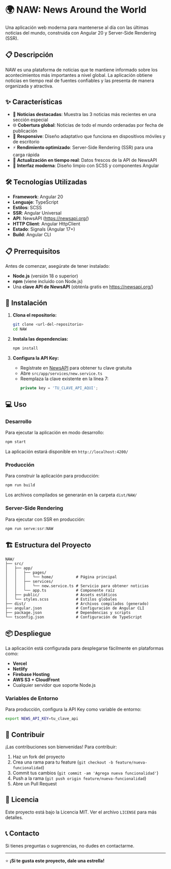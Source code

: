 # 🌍 NAW: News Around the World

Una aplicación web moderna para mantenerse al día con las últimas noticias del mundo, construida con Angular 20 y Server-Side Rendering (SSR).

## 📋 Descripción

NAW es una plataforma de noticias que te mantiene informado sobre los acontecimientos más importantes a nivel global. La aplicación obtiene noticias en tiempo real de fuentes confiables y las presenta de manera organizada y atractiva.

## ✨ Características

- 📰 **Noticias destacadas**: Muestra las 3 noticias más recientes en una sección especial
- 🌐 **Cobertura global**: Noticias de todo el mundo ordenadas por fecha de publicación
- 📱 **Responsive**: Diseño adaptativo que funciona en dispositivos móviles y de escritorio
- ⚡ **Rendimiento optimizado**: Server-Side Rendering (SSR) para una carga rápida
- 🔄 **Actualización en tiempo real**: Datos frescos de la API de NewsAPI
- 🎨 **Interfaz moderna**: Diseño limpio con SCSS y componentes Angular

## 🛠️ Tecnologías Utilizadas

- **Framework**: Angular 20
- **Lenguaje**: TypeScript
- **Estilos**: SCSS
- **SSR**: Angular Universal
- **API**: NewsAPI (https://newsapi.org/)
- **HTTP Client**: Angular HttpClient
- **Estado**: Signals (Angular 17+)
- **Build**: Angular CLI

## 📋 Prerrequisitos

Antes de comenzar, asegúrate de tener instalado:

- **Node.js** (versión 18 o superior)
- **npm** (viene incluido con Node.js)
- Una **clave API de NewsAPI** (obténla gratis en https://newsapi.org/)

## 🚀 Instalación

1. **Clona el repositorio:**
   ```bash
   git clone <url-del-repositorio>
   cd NAW
   ```

2. **Instala las dependencias:**
   ```bash
   npm install
   ```

3. **Configura la API Key:**
   - Regístrate en [NewsAPI](https://newsapi.org/) para obtener tu clave gratuita
   - Abre `src/app/services/new.service.ts`
   - Reemplaza la clave existente en la línea 7:
     ```typescript
     private key = 'TU_CLAVE_API_AQUI';
     ```

## 💻 Uso

### Desarrollo

Para ejecutar la aplicación en modo desarrollo:

```bash
npm start
```

La aplicación estará disponible en `http://localhost:4200/`

### Producción

Para construir la aplicación para producción:

```bash
npm run build
```

Los archivos compilados se generarán en la carpeta `dist/NAW/`

### Server-Side Rendering

Para ejecutar con SSR en producción:

```bash
npm run serve:ssr:NAW
```

## 🏗️ Estructura del Proyecto

```
NAW/
├── src/
│   ├── app/
│   │   ├── pages/
│   │   │   └── home/          # Página principal
│   │   ├── services/
│   │   │   └── new.service.ts # Servicio para obtener noticias
│   │   └── app.ts             # Componente raíz
│   ├── public/                # Assets estáticos
│   └── styles.scss            # Estilos globales
├── dist/                      # Archivos compilados (generado)
├── angular.json               # Configuración de Angular CLI
├── package.json               # Dependencias y scripts
└── tsconfig.json              # Configuración de TypeScript
```

## 📦 Despliegue

La aplicación está configurada para desplegarse fácilmente en plataformas como:

- **Vercel**
- **Netlify**
- **Firebase Hosting**
- **AWS S3 + CloudFront**
- Cualquier servidor que soporte Node.js

### Variables de Entorno

Para producción, configura la API Key como variable de entorno:

```bash
export NEWS_API_KEY=tu_clave_api
```

## 🤝 Contribuir

¡Las contribuciones son bienvenidas! Para contribuir:

1. Haz un fork del proyecto
2. Crea una rama para tu feature (`git checkout -b feature/nueva-funcionalidad`)
3. Commit tus cambios (`git commit -am 'Agrega nueva funcionalidad'`)
4. Push a la rama (`git push origin feature/nueva-funcionalidad`)
5. Abre un Pull Request

## 📄 Licencia

Este proyecto está bajo la Licencia MIT. Ver el archivo `LICENSE` para más detalles.

## 📞 Contacto

Si tienes preguntas o sugerencias, no dudes en contactarme.

---

⭐ **¡Si te gusta este proyecto, dale una estrella!**
